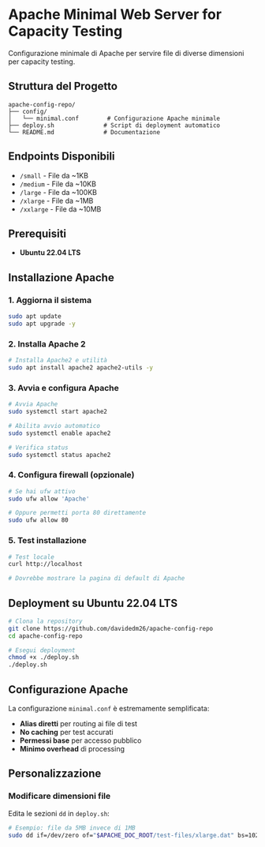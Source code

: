 # Apache Minimal Web Server for Capacity Testing

Configurazione minimale di Apache per servire file di diverse dimensioni per capacity testing.

## Struttura del Progetto

```
apache-config-repo/
├── config/
│   └── minimal.conf        # Configurazione Apache minimale
├── deploy.sh              # Script di deployment automatico
└── README.md              # Documentazione
```


## Endpoints Disponibili

- `/small` - File da ~1KB
- `/medium` - File da ~10KB  
- `/large` - File da ~100KB
- `/xlarge` - File da ~1MB
- `/xxlarge` - File da ~10MB

## Prerequisiti

- **Ubuntu 22.04 LTS**



## Installazione Apache

### 1. **Aggiorna il sistema**
```bash
sudo apt update
sudo apt upgrade -y
```

### 2. **Installa Apache 2**
```bash
# Installa Apache2 e utilità
sudo apt install apache2 apache2-utils -y
```

### 3. **Avvia e configura Apache**
```bash
# Avvia Apache
sudo systemctl start apache2

# Abilita avvio automatico
sudo systemctl enable apache2

# Verifica status
sudo systemctl status apache2
```

### 4. **Configura firewall** (opzionale)
```bash
# Se hai ufw attivo
sudo ufw allow 'Apache'

# Oppure permetti porta 80 direttamente
sudo ufw allow 80
```

### 5. **Test installazione**
```bash
# Test locale
curl http://localhost

# Dovrebbe mostrare la pagina di default di Apache
```

## Deployment su Ubuntu 22.04 LTS

```bash
# Clona la repository
git clone https://github.com/davidedm26/apache-config-repo
cd apache-config-repo

# Esegui deployment 
chmod +x ./deploy.sh
./deploy.sh
```


## Configurazione Apache

La configurazione `minimal.conf` è estremamente semplificata:
- **Alias diretti** per routing ai file di test
- **No caching** per test accurati  
- **Permessi base** per accesso pubblico
- **Minimo overhead** di processing


## Personalizzazione

### Modificare dimensioni file
Edita le sezioni `dd` in `deploy.sh`:
```bash
# Esempio: file da 5MB invece di 1MB
sudo dd if=/dev/zero of="$APACHE_DOC_ROOT/test-files/xlarge.dat" bs=1024 count=5120
```

